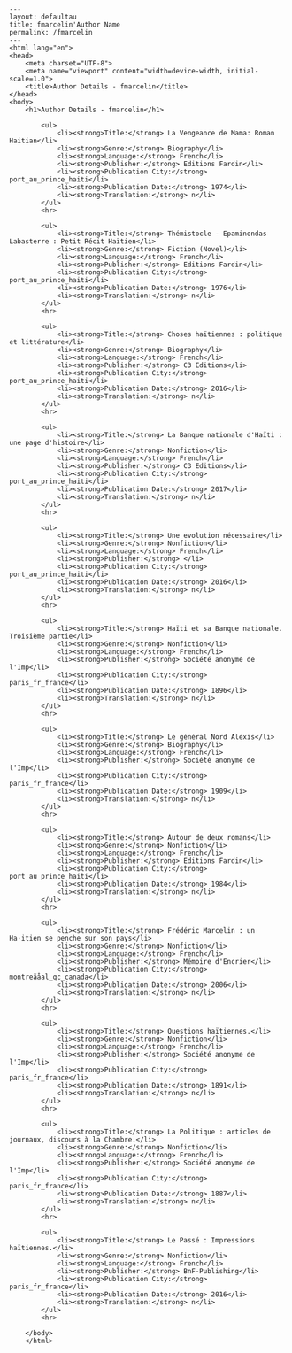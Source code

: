 
    ---
    layout: defaultau
    title: fmarcelin'Author Name 
    permalink: /fmarcelin
    ---
    <html lang="en">
    <head>
        <meta charset="UTF-8">
        <meta name="viewport" content="width=device-width, initial-scale=1.0">
        <title>Author Details - fmarcelin</title>
    </head>
    <body>
        <h1>Author Details - fmarcelin</h1>
        
            <ul>
                <li><strong>Title:</strong> La Vengeance de Mama: Roman Haitian</li>
                <li><strong>Genre:</strong> Biography</li>
                <li><strong>Language:</strong> French</li>
                <li><strong>Publisher:</strong> Editions Fardin</li>
                <li><strong>Publication City:</strong> port_au_prince_haiti</li>
                <li><strong>Publication Date:</strong> 1974</li>
                <li><strong>Translation:</strong> n</li>
            </ul>
            <hr>
            
            <ul>
                <li><strong>Title:</strong> Thémistocle - Epaminondas Labasterre : Petit Récit Haïtien</li>
                <li><strong>Genre:</strong> Fiction (Novel)</li>
                <li><strong>Language:</strong> French</li>
                <li><strong>Publisher:</strong> Editions Fardin</li>
                <li><strong>Publication City:</strong> port_au_prince_haiti</li>
                <li><strong>Publication Date:</strong> 1976</li>
                <li><strong>Translation:</strong> n</li>
            </ul>
            <hr>
            
            <ul>
                <li><strong>Title:</strong> Choses haïtiennes : politique et littérature</li>
                <li><strong>Genre:</strong> Biography</li>
                <li><strong>Language:</strong> French</li>
                <li><strong>Publisher:</strong> C3 Editions</li>
                <li><strong>Publication City:</strong> port_au_prince_haiti</li>
                <li><strong>Publication Date:</strong> 2016</li>
                <li><strong>Translation:</strong> n</li>
            </ul>
            <hr>
            
            <ul>
                <li><strong>Title:</strong> La Banque nationale d'Haïti : une page d'histoire</li>
                <li><strong>Genre:</strong> Nonfiction</li>
                <li><strong>Language:</strong> French</li>
                <li><strong>Publisher:</strong> C3 Editions</li>
                <li><strong>Publication City:</strong> port_au_prince_haiti</li>
                <li><strong>Publication Date:</strong> 2017</li>
                <li><strong>Translation:</strong> n</li>
            </ul>
            <hr>
            
            <ul>
                <li><strong>Title:</strong> Une evolution nécessaire</li>
                <li><strong>Genre:</strong> Nonfiction</li>
                <li><strong>Language:</strong> French</li>
                <li><strong>Publisher:</strong> </li>
                <li><strong>Publication City:</strong> port_au_prince_haiti</li>
                <li><strong>Publication Date:</strong> 2016</li>
                <li><strong>Translation:</strong> n</li>
            </ul>
            <hr>
            
            <ul>
                <li><strong>Title:</strong> Haïti et sa Banque nationale. Troisième partie</li>
                <li><strong>Genre:</strong> Nonfiction</li>
                <li><strong>Language:</strong> French</li>
                <li><strong>Publisher:</strong> Société anonyme de l'Imp</li>
                <li><strong>Publication City:</strong> paris_fr_france</li>
                <li><strong>Publication Date:</strong> 1896</li>
                <li><strong>Translation:</strong> n</li>
            </ul>
            <hr>
            
            <ul>
                <li><strong>Title:</strong> Le général Nord Alexis</li>
                <li><strong>Genre:</strong> Biography</li>
                <li><strong>Language:</strong> French</li>
                <li><strong>Publisher:</strong> Société anonyme de l'Imp</li>
                <li><strong>Publication City:</strong> paris_fr_france</li>
                <li><strong>Publication Date:</strong> 1909</li>
                <li><strong>Translation:</strong> n</li>
            </ul>
            <hr>
            
            <ul>
                <li><strong>Title:</strong> Autour de deux romans</li>
                <li><strong>Genre:</strong> Nonfiction</li>
                <li><strong>Language:</strong> French</li>
                <li><strong>Publisher:</strong> Editions Fardin</li>
                <li><strong>Publication City:</strong> port_au_prince_haiti</li>
                <li><strong>Publication Date:</strong> 1984</li>
                <li><strong>Translation:</strong> n</li>
            </ul>
            <hr>
            
            <ul>
                <li><strong>Title:</strong> Frédéric Marcelin : un Ha·itien se penche sur son pays</li>
                <li><strong>Genre:</strong> Nonfiction</li>
                <li><strong>Language:</strong> French</li>
                <li><strong>Publisher:</strong> Mémoire d'Encrier</li>
                <li><strong>Publication City:</strong> montreãåal_qc_canada</li>
                <li><strong>Publication Date:</strong> 2006</li>
                <li><strong>Translation:</strong> n</li>
            </ul>
            <hr>
            
            <ul>
                <li><strong>Title:</strong> Questions haïtiennes.</li>
                <li><strong>Genre:</strong> Nonfiction</li>
                <li><strong>Language:</strong> French</li>
                <li><strong>Publisher:</strong> Société anonyme de l'Imp</li>
                <li><strong>Publication City:</strong> paris_fr_france</li>
                <li><strong>Publication Date:</strong> 1891</li>
                <li><strong>Translation:</strong> n</li>
            </ul>
            <hr>
            
            <ul>
                <li><strong>Title:</strong> La Politique : articles de journaux, discours à la Chambre.</li>
                <li><strong>Genre:</strong> Nonfiction</li>
                <li><strong>Language:</strong> French</li>
                <li><strong>Publisher:</strong> Société anonyme de l'Imp</li>
                <li><strong>Publication City:</strong> paris_fr_france</li>
                <li><strong>Publication Date:</strong> 1887</li>
                <li><strong>Translation:</strong> n</li>
            </ul>
            <hr>
            
            <ul>
                <li><strong>Title:</strong> Le Passé : Impressions haïtiennes.</li>
                <li><strong>Genre:</strong> Nonfiction</li>
                <li><strong>Language:</strong> French</li>
                <li><strong>Publisher:</strong> BnF-Publishing</li>
                <li><strong>Publication City:</strong> paris_fr_france</li>
                <li><strong>Publication Date:</strong> 2016</li>
                <li><strong>Translation:</strong> n</li>
            </ul>
            <hr>
            
        </body>
        </html>
        